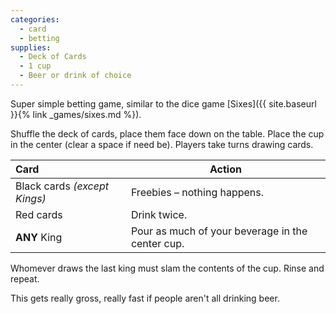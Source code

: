 ```yaml
---
categories:
  - card
  - betting
supplies:
  - Deck of Cards
  - 1 cup
  - Beer or drink of choice
---
```

Super simple betting game, similar to the dice game [Sixes]({{ site.baseurl }}{% link _games/sixes.md %}).

Shuffle the deck of cards, place them face down on the table. Place the cup in the center (clear a space if need be). Players take turns drawing cards.

Card | Action
:---|---
Black cards *(except Kings)* | Freebies – nothing happens.
Red cards | Drink twice.
**ANY** King | Pour as much of your beverage in the center cup.

Whomever draws the last king must slam the contents of the cup. Rinse and repeat.

This gets really gross, really fast if people aren't all drinking beer.
